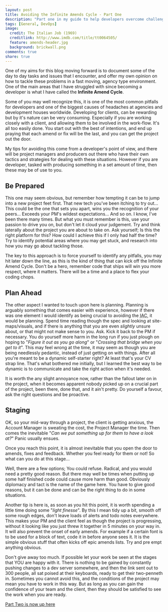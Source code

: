 ```yaml
---
layout: post
title: Avoiding the Infinite Amends Cycle - Part One
description: "Part one in my guide to help developers overcome challenging amend cycles on web projects"
tags: [General, DevOps]
image:
  credit: The Italian Job (1969)
  creditlink: http://www.imdb.com/title/tt0064505/
  feature: amends-header.jpg
  background: brickwall.png
comments: true
share: true
---
```


One of my aims for this blog moving forward is to document some of the day to day tasks and issues that I encounter, and offer my own opinion on how to tackle these problems in a fast moving, agency type environment. One of the main areas that I have struggled with since becoming a developer is what I have called the **Infinite Amend Cycle**.

Some of you may well recognize this, it is one of the most common pitfalls for developers and one of the biggest causes of headaches at agencies and development houses worldwide. Developing for clients, can be rewarding but by it's nature can be very consuming. Especially if you are working closely with a client, and allowing them to be involved in the work-flow. It's all too easily done. You start out with the best of intentions, and end up praying that each amend or fix will be the last, and you can get the project out the door.

My tips for avoiding this come from a developer's point of view, and there will be project managers and producers out there who have their own tactics and strategies for dealing with these situations. However if you are developer, tasked with producing something in a set amount of time, then these may be of use to you.

## Be Prepared
This one may seem obvious, but remember how tempting it can be to jump into a new project feet first. That new tech you've been itching to try out... This could be the one that sets you apart, wins you the recognition of your peers... Exceeds your PM's wildest expectations... And so on. I know, I've been there many times. But what you must remember is this, use your passion to drive you on, but don't let it cloud your judgement. Try and think laterally about the project you are about to take on. Ask yourself; Is this the right platform for this? How could I achieve this if I only had half the time? Try to identify potential areas where you may get stuck, and research into how you may go about tackling those.

The key to this approach is to force yourself to identify any pitfalls, you may hit later down the line, as this is the kind of thing that can kick off the Infinite Amend Cycle. Don't be a hero, remember code that ships will win you more respect, where it matters. There will be a time and a place to flex your coding chops.

## Plan Ahead
The other aspect I wanted to touch upon here is planning. Planning is arguably something that comes easier with experience, however if there was one element I would identify as being crucial to avoiding the <abbr title="Infinite Amends Cycle">IAC</abbr>, it would be planning. Spend time reading though the spec and looking at site-maps/visuals, and if there is anything that you are even *slightly* unsure about, or that might not make sense to you. Ask. Kick it back to the PM if necessary. You do yourself more harm in the long run if you just plough on hoping to "*Figure it out as you go along*" or "*Crossing that bridge when you get to it*". This may feel wrong at the time, it may seem as though you are being needlessly pedantic, instead of just getting on with things. After all you're meant to be a dynamic self-starter right? At least that's your CV strap line. That's what bothered me initially, but I learned the best way to be dynamic is to communicate and take the right action when it's needed.

It is worth the any slight annoyance now, rather than the fallout later on in the project, when it becomes apparent nobody picked up on a crucial part of the project, been there, done that, and it ain't pretty. Do yourself a favour, ask the right questions and be proactive.

## Staging
OK, so your mid-way through a project, the client is getting anxious, the Account Manager is sweating the cost, the Project Manager the time. Then comes the inevitable "*Can we put something up for them to have a look at?*" Panic usually ensues.

Once you reach this point, it is almost inevitable that you open the door to amends, fixes and feedback. Whether you feel ready for them or not! So what can you do at this stage...

Well, there are a few options; You could refuse. Radical, and you would need a pretty good reason. But there may well be times when putting up some half finished code could cause more harm than good. Obviously diplomacy and tact is the name of the game here. You have to give good reasons, but it can be done and can be the right thing to do in some situations.

Another tip is here is, as soon as you hit this point, it is worth spending a little time doing some "*light finesse*". By this I mean tidy up a bit, smooth off some rough edges, don't leave loads of alerts and todo notes everywhere. This makes your PM and the client feel as though the project is progressing, without it looking like you just threw it together in 5 minutes on your way in. It will also prevent the onset of early amends. For example if a certain font is to be used for a block of text, code it in before anyone sees it. It is the simple obvious stuff that often kicks off epic amends lists. Try and pre empt anything obvious.

Don't give away too much. If possible let your work be seen at the stages that YOU are happy with it. There is nothing to be gained by constantly pushing changes to a dev server somewhere, and then the link sent out to 300 people, all sat poised at their keyboards, ready to get their two-penneth in. Sometimes you cannot avoid this, and the conditions of the project may mean you have to work in this way. But as long as you can gain the confidence of your team and the client, then they should be satisfied to see the work when you are ready. 

<a href="/avoiding-the-infinite-amends-cycle-part-two/" class="btn">Part Two is now up here</a>